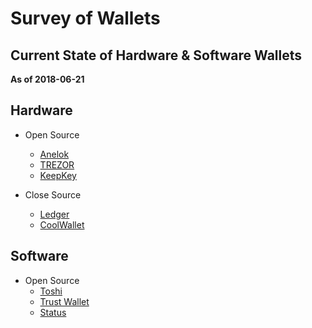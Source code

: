 # Survey of Wallets
## Current State of Hardware & Software Wallets

__As of 2018-06-21__

## Hardware

- Open Source
	- [Anelok](https://anelok.com)
	- [TREZOR](https://trezor.io)
	- [KeepKey](https://www.keepkey.com)

- Close Source
	- [Ledger](https://www.ledgerwallet.com)
	- [CoolWallet](https://coolwallet.io)

## Software

- Open Source
	- [Toshi](https://www.toshi.org)
	- [Trust Wallet](https://trustwalletapp.com)
	- [Status](https://status.im)
